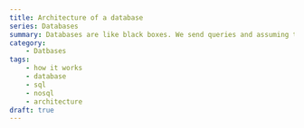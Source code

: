 ```yaml
---
title: Architecture of a database
series: Databases
summary: Databases are like black boxes. We send queries and assuming that they will be handled correctly without worrying too much about how a database will handle it. Read about the overall architecture of database in this multipart essay on databases.
category:
    - Datbases
tags:
    - how it works
    - database
    - sql
    - nosql
    - architecture
draft: true
---
```




